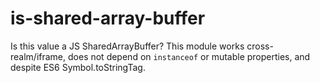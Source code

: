 # is-shared-array-buffer
Is this value a JS SharedArrayBuffer? This module works cross-realm/iframe, does not depend on `instanceof` or mutable properties, and despite ES6 Symbol.toStringTag.
